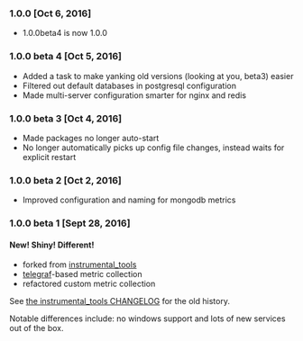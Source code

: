 ### 1.0.0 [Oct 6, 2016]
 * 1.0.0beta4 is now 1.0.0

### 1.0.0 beta 4 [Oct 5, 2016]
 * Added a task to make yanking old versions (looking at you, beta3) easier
 * Filtered out default databases in postgresql configuration
 * Made multi-server configuration smarter for nginx and redis

### 1.0.0 beta 3 [Oct 4, 2016]
 * Made packages no longer auto-start
 * No longer automatically picks up config file changes, instead waits for explicit restart

### 1.0.0 beta 2 [Oct 2, 2016]
 * Improved configuration and naming for mongodb metrics

### 1.0.0 beta 1 [Sept 28, 2016]
#### New! Shiny! Different!
* forked from [instrumental_tools](https://github.com/Instrumental/instrumental_tools)
* [telegraf](https://github.com/influxdata/telegraf)-based metric collection
* refactored custom metric collection

See [the instrumental_tools CHANGELOG](https://github.com/Instrumental/instrumental_tools/blob/master/CHANGELOG.md) for the old history.

Notable differences include: no windows support and lots of new services out of the box.
